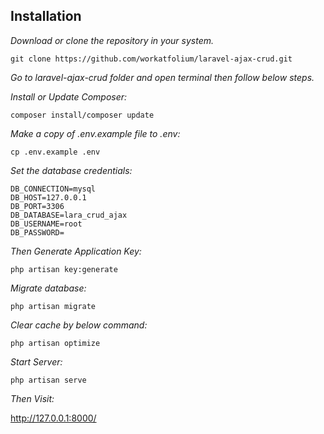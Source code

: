 ## Installation

*Download or clone the repository in your system.*
```
git clone https://github.com/workatfolium/laravel-ajax-crud.git
```

*Go to laravel-ajax-crud folder and open terminal then follow below steps.*

*Install or Update Composer:*
```
composer install/composer update
```

*Make a copy of .env.example file to .env:*
```
cp .env.example .env
```

*Set the database credentials:*

```
DB_CONNECTION=mysql
DB_HOST=127.0.0.1
DB_PORT=3306
DB_DATABASE=lara_crud_ajax
DB_USERNAME=root
DB_PASSWORD=
```

*Then Generate Application Key:*

```
php artisan key:generate
```

*Migrate database:*
```
php artisan migrate
```

*Clear cache by below command:*
```
php artisan optimize
```

*Start Server:*
```
php artisan serve
```

*Then Visit:*

http://127.0.0.1:8000/
